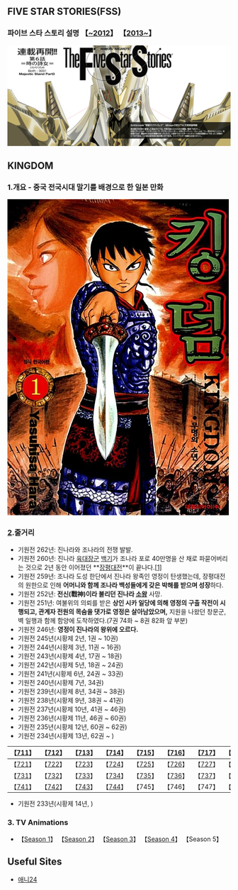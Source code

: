 ## FIVE STAR STORIES(FSS)

### 파이브 스타 스토리 설명 【[~2012](https://namu.wiki/w/%ED%8C%8C%EC%9D%B4%EB%B8%8C%20%EC%8A%A4%ED%83%80%20%EC%8A%A4%ED%86%A0%EB%A6%AC)】 【[2013~](https://namu.wiki/w/%ED%8C%8C%EC%9D%B4%EB%B8%8C%20%EC%8A%A4%ED%83%80%20%EC%8A%A4%ED%86%A0%EB%A6%AC(2013))】

![파일:FSS 리셋 일러스트 .png](./_media/fss.png)





## KINGDOM

### 1.개요 - 중국 전국시대 말기를 배경으로 한 일본 만화

![8925296071 1](./_media/kingdom.jpg)

### [2](https://namu.wiki/w/킹덤(만화)/줄거리#s-2).줄거리

- 기원전 262년: 진나라와 조나라의 전쟁 발발.
- 기원전 260년: 진나라 [육대장군](https://namu.wiki/w/육대장군) [백기](https://namu.wiki/w/백기)가 조나라 포로 40만명을 산 채로 파묻어버리는 것으로 2년 동안 이어졌던 **[장평대전](https://namu.wiki/w/장평대전)**이 끝나다.[[1\]](https://namu.wiki/w/킹덤(만화)/줄거리#fn-1)
- 기원전 259년: 조나라 도성 한단에서 진나라 왕족인 영정이 탄생했는데, 장평대전의 원한으로 인해 **어머니와 함께 조나라 백성들에게 갖은 박해를 받으며 성장**하다.
- 기원전 252년: **전신(戰神)이라 불리던 진나라 [소왕](https://namu.wiki/w/소양왕)** 사망.
- 기원전 251년: 여불위의 의뢰를 받은 **상인 시카 일당에 의해 영정의 구출 작전이 시행되고, 관계자 전원의 목숨을 댓가로 영정은 살아남았으며,** 지원을 나왔던 창문군, 벽 일행과 함께 함양에 도착하였다.(7권 74화 ~ 8권 82화 앞 부분)
- 기원전 246년: **영정이 진나라의 왕위에 오르다.**
- 기원전 245년(시황제 2년, 1권 ~ 10권)
- 기원전 244년(시황제 3년, 11권 ~ 16권)
- 기원전 243년(시황제 4년, 17권 ~ 18권)
- 기원전 242년(시황제 5년, 18권 ~ 24권)
- 기원전 241년(시황제 6년, 24권 ~ 33권)
- 기원전 240년(시황제 7년, 34권)
- 기원전 239년(시황제 8년, 34권 ~ 38권)
- 기원전 238년(시황제 9년, 38권 ~ 41권)
- 기원전 237년(시황제 10년, 41권 ~ 46권)
- 기원전 236년(시황제 11년, 46권 ~ 60권)
- 기원전 235년(시황제 12년, 60권 ~ 62권)
- 기원전 234년(시황제 13년, 62권 ~ )

| 【[711](http://flash24.co.kr/g4/bbs/board.php?bo_table=cartoon&wr_id=10022&page=5)】 | 【[712](http://flash24.co.kr/g4/bbs/board.php?bo_table=cartoon&wr_id=10038&page=5)】 | 【[713](http://flash24.co.kr/g4/bbs/board.php?bo_table=cartoon&wr_id=10055&page=5)】 | 【[714](http://flash24.co.kr/g4/bbs/board.php?bo_table=cartoon&wr_id=10064&page=5)】 | 【[715](http://flash24.co.kr/g4/bbs/board.php?bo_table=cartoon&wr_id=10078&page=5)】 | 【[716](http://flash24.co.kr/g4/bbs/board.php?bo_table=cartoon&wr_id=10100&page=5)】 | 【[717](http://flash24.co.kr/g4/bbs/board.php?bo_table=cartoon&wr_id=10115&page=5)】 | 【[718](http://flash24.co.kr/g4/bbs/board.php?bo_table=cartoon&wr_id=10126&page=4)】 | 【[719](http://flash24.co.kr/g4/bbs/board.php?bo_table=cartoon&wr_id=10148&page=4)】 | 【[720](http://flash24.co.kr/g4/bbs/board.php?bo_table=cartoon&wr_id=10170&page=4)】 |
| :----------------------------------------------------------: | :----------------------------------------------------------: | :----------------------------------------------------------: | :----------------------------------------------------------: | :----------------------------------------------------------: | :----------------------------------------------------------: | :----------------------------------------------------------: | :----------------------------------------------------------: | :----------------------------------------------------------: | :----------------------------------------------------------: |
| 【[721](http://flash24.co.kr/g4/bbs/board.php?bo_table=cartoon&wr_id=10188&page=4)】 | 【[722](http://flash24.co.kr/g4/bbs/board.php?bo_table=cartoon&wr_id=10201&page=4)】 | 【[723](http://flash24.co.kr/g4/bbs/board.php?bo_table=cartoon&wr_id=10217&page=3)】 | 【[724](http://flash24.co.kr/g4/bbs/board.php?bo_table=cartoon&wr_id=10243&page=3)】 | 【[725](http://flash24.co.kr/g4/bbs/board.php?bo_table=cartoon&wr_id=10264&page=3)】 | 【[726](http://flash24.co.kr/g4/bbs/board.php?bo_table=cartoon&wr_id=10293&page=2)】 | 【[727](http://flash24.co.kr/g4/bbs/board.php?bo_table=cartoon&wr_id=10308&page=2)】 | 【[728](http://flash24.co.kr/g4/bbs/board.php?bo_table=cartoon&wr_id=10324&page=2)】 | 【[729](http://flash24.co.kr/g4/bbs/board.php?bo_table=cartoon&wr_id=10343&page=2)】 | 【[730](http://flash24.co.kr/g4/bbs/board.php?bo_table=cartoon&wr_id=10365)】 |
| 【[731](http://flash24.co.kr/g4/bbs/board.php?bo_table=cartoon&wr_id=10377)】 | 【[732](http://flash24.co.kr/g4/bbs/board.php?bo_table=cartoon&wr_id=10393)】 | 【[733](http://flash24.co.kr/g4/bbs/board.php?bo_table=cartoon&wr_id=10404)】 | 【[734](http://flash24.co.kr/g4/bbs/board.php?bo_table=cartoon&wr_id=10416)】 | 【[735](http://flash24.co.kr/g4/bbs/board.php?bo_table=cartoon&wr_id=10426)】 | 【[736](http://flash24.co.kr/g4/bbs/board.php?bo_table=cartoon&wr_id=10472)】 | 【[737](http://flash24.co.kr/g4/bbs/board.php?bo_table=cartoon&wr_id=10483)】 | 【[738](http://flash24.co.kr/g4/bbs/board.php?bo_table=cartoon&wr_id=10496)】 | 【[739](http://flash24.co.kr/g4/bbs/board.php?bo_table=cartoon&wr_id=10508)】 | 【[740](http://flash24.co.kr/g4/bbs/board.php?bo_table=cartoon&wr_id=10522)】 |
| 【[741](http://flash24.co.kr/g4/bbs/board.php?bo_table=cartoon&wr_id=10540#c_10542)】 | 【[742](http://flash24.co.kr/g4/bbs/board.php?bo_table=cartoon&wr_id=10552)】 | 【[743](http://flash24.co.kr/g4/bbs/board.php?bo_table=cartoon&wr_id=10569)】 | 【[744](http://flash24.co.kr/g4/bbs/board.php?bo_table=cartoon&wr_id=10592)】 |                           【745】                            |                           【746】                            |                           【747】                            |                           【748】                            |                           【749】                            |                           【750】                            |

- 기원전 233년(시황제 14년, )



### 3. TV Animations

- 【[Season 1](https://ohli24.net/c/%ED%82%B9%EB%8D%A4)】 【[Season 2](https://ohli24.net/c/%ED%82%B9%EB%8D%A4%202%EA%B8%B0)】 【[Season 3](https://ohli24.net/c/%ED%82%B9%EB%8D%A4%20(2020))】 【[Season 4](https://ohli24.net/c/%ED%82%B9%EB%8D%A4%204%EA%B8%B0)】 【Season 5】



## Useful Sites

* [애니24](https://ohli24.net/)

